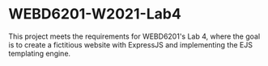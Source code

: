 # WEBD6201-W2021-Lab4

This project meets the requirements for WEBD6201's Lab 4, where the goal is to create a fictitious website with ExpressJS and implementing the EJS templating engine.
